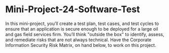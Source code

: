 # Mini-Project-24-Software-Test
In this mini-project, you’ll create a test plan, test cases, and test cycles to ensure that an application is secure enough to be deployed for a large oil and gas field services firm. You’ll think "outside the box" to identify, assess, and remediate risks that are not always technical. Have the Corporate Information Security Risk Matrix, on hand below, to work on this project.
